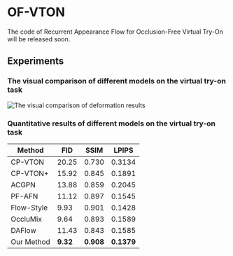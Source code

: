 # OF-VTON
The code of Recurrent Appearance Flow for Occlusion-Free Virtual Try-On will be released soon.

## Experiments

### The visual comparison of different models on the virtual try-on task
![The visual comparison of deformation results](asserts/results.png)

### Quantitative results of different models on the virtual try-on task

|Method | FID | SSIM | LPIPS|
|-------|-------|-------|-------|
|CP-VTON|  20.25|0.730|0.3134|
|CP-VTON+| 15.92|0.845|0.1891|
|ACGPN|  13.88| 0.859| 0.2045|
|PF-AFN| 11.12| 0.897| 0.1545
|Flow-Style|9.93| 0.901 |0.1428|
|OccluMix|9.64|0.893| 0.1589|
|DAFlow| 11.43|0.843|0.1585|
|Our Method|**9.32**|**0.908**|**0.1379**|




